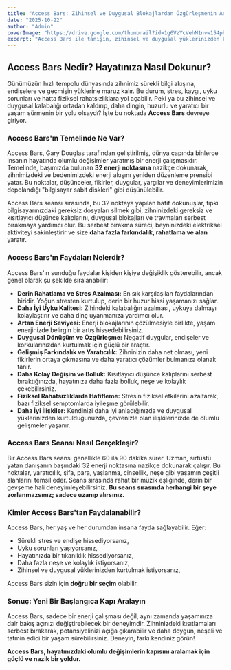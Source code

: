 ```yaml
---
title: "Access Bars: Zihinsel ve Duygusal Blokajlardan Özgürleşmenin Anahtarı"
date: "2025-10-22"
author: "Admin"
coverImage: "https://drive.google.com/thumbnail?id=1g6VzYcVehM1nvw154phVrxUG-TWfhYlg&sz=w1000"
excerpt: "Access Bars ile tanışın, zihinsel ve duygusal yüklerinizden kurtulun, yaşamınıza bolluk ve neşe katın."
---
```

## Access Bars Nedir? Hayatınıza Nasıl Dokunur?

Günümüzün hızlı tempolu dünyasında zihnimiz sürekli bilgi akışına, endişelere ve geçmişin yüklerine maruz kalır. Bu durum, stres, kaygı, uyku sorunları ve hatta fiziksel rahatsızlıklara yol açabilir. Peki ya bu zihinsel ve duygusal kalabalığı ortadan kaldırıp, daha dingin, huzurlu ve yaratıcı bir yaşam sürmenin bir yolu olsaydı? İşte bu noktada **Access Bars** devreye giriyor.

### Access Bars'ın Temelinde Ne Var?

Access Bars, Gary Douglas tarafından geliştirilmiş, dünya çapında binlerce insanın hayatında olumlu değişimler yaratmış bir enerji çalışmasıdır. Temelinde, başımızda bulunan **32 enerji noktasına** nazikçe dokunarak, zihnimizdeki ve bedenimizdeki enerji akışını yeniden düzenleme prensibi yatar. Bu noktalar, düşünceler, fikirler, duygular, yargılar ve deneyimlerimizin depolandığı "bilgisayar sabit diskleri" gibi düşünülebilir.

Access Bars seansı sırasında, bu 32 noktaya yapılan hafif dokunuşlar, tıpkı bilgisayarınızdaki gereksiz dosyaları silmek gibi, zihninizdeki gereksiz ve kısıtlayıcı düşünce kalıplarını, duygusal blokajları ve travmaları serbest bırakmaya yardımcı olur. Bu serbest bırakma süreci, beyninizdeki elektriksel aktiviteyi sakinleştirir ve size **daha fazla farkındalık, rahatlama ve alan** yaratır.

### Access Bars'ın Faydaları Nelerdir?

Access Bars'ın sunduğu faydalar kişiden kişiye değişiklik gösterebilir, ancak genel olarak şu şekilde sıralanabilir:

*   **Derin Rahatlama ve Stres Azalması:** En sık karşılaşılan faydalarından biridir. Yoğun stresten kurtulup, derin bir huzur hissi yaşamanızı sağlar.
*   **Daha İyi Uyku Kalitesi:** Zihindeki kalabalığın azalması, uykuya dalmayı kolaylaştırır ve daha dinç uyanmanıza yardımcı olur.
*   **Artan Enerji Seviyesi:** Enerji blokajlarının çözülmesiyle birlikte, yaşam enerjinizde belirgin bir artış hissedebilirsiniz.
*   **Duygusal Dönüşüm ve Özgürleşme:** Negatif duygular, endişeler ve korkularınızdan kurtulmak için güçlü bir araçtır.
*   **Gelişmiş Farkındalık ve Yaratıcılık:** Zihninizin daha net olması, yeni fikirlerin ortaya çıkmasına ve daha yaratıcı çözümler bulmanıza olanak tanır.
*   **Daha Kolay Değişim ve Bolluk:** Kısıtlayıcı düşünce kalıplarını serbest bıraktığınızda, hayatınıza daha fazla bolluk, neşe ve kolaylık çekebilirsiniz.
*   **Fiziksel Rahatsızlıklarda Hafifleme:** Stresin fiziksel etkilerini azaltarak, bazı fiziksel semptomlarda iyileşme görülebilir.
*   **Daha İyi İlişkiler:** Kendinizi daha iyi anladığınızda ve duygusal yüklerinizden kurtulduğunuzda, çevrenizle olan ilişkilerinizde de olumlu gelişmeler yaşanır.

### Access Bars Seansı Nasıl Gerçekleşir?

Bir Access Bars seansı genellikle 60 ila 90 dakika sürer. Uzman, sırtüstü yatan danışanın başındaki 32 enerji noktasına nazikçe dokunarak çalışır. Bu noktalar, yaratıcılık, şifa, para, yaşlanma, cinsellik, neşe gibi yaşamın çeşitli alanlarını temsil eder. Seans sırasında rahat bir müzik eşliğinde, derin bir gevşeme hali deneyimleyebilirsiniz. **Bu seans sırasında herhangi bir şeye zorlanmazsınız; sadece uzanıp alırsınız.**

### Kimler Access Bars'tan Faydalanabilir?

Access Bars, her yaş ve her durumdan insana fayda sağlayabilir. Eğer:

*   Sürekli stres ve endişe hissediyorsanız,
*   Uyku sorunları yaşıyorsanız,
*   Hayatınızda bir tıkanıklık hissediyorsanız,
*   Daha fazla neşe ve kolaylık istiyorsanız,
*   Zihinsel ve duygusal yüklerinizden kurtulmak istiyorsanız,

Access Bars sizin için **doğru bir seçim** olabilir.

### Sonuç: Yeni Bir Başlangıca Kapı Aralayın

Access Bars, sadece bir enerji çalışması değil, aynı zamanda yaşamınıza dair bakış açınızı değiştirebilecek bir deneyimdir. Zihninizdeki kısıtlamaları serbest bırakarak, potansiyelinizi açığa çıkarabilir ve daha doygun, neşeli ve tatmin edici bir yaşam sürebilirsiniz. Deneyin, farkı kendiniz görün!

**Access Bars, hayatınızdaki olumlu değişimlerin kapısını aralamak için güçlü ve nazik bir yoldur.**